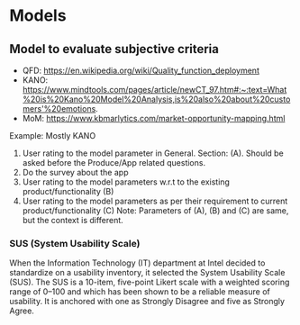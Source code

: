 # Models

## Model to evaluate subjective criteria

* QFD:   https://en.wikipedia.org/wiki/Quality_function_deployment
* KANO:  https://www.mindtools.com/pages/article/newCT_97.htm#:~:text=What%20is%20Kano%20Model%20Analysis,is%20also%20about%20customers'%20emotions.
* MoM:   https://www.kbmarlytics.com/market-opportunity-mapping.html

Example: Mostly KANO
1. User rating to the model parameter in General. Section: (A). Should be asked before the Produce/App related questions.
2. Do the survey about the app
3. User rating to the model parameters w.r.t to the existing product/functionality (B)
4. User rating to the model parameters as per their requirement to current product/functionality (C)
Note: Parameters of (A), (B) and (C) are same, but the context is different.
 

### SUS (System Usability Scale)
When the Information Technology (IT) department at Intel decided to standardize on a usability inventory, it selected the System Usability Scale (SUS). The SUS is a 10-item, five-point Likert scale with a weighted scoring range of 0–100 and which has been shown to be a reliable measure of usability. It is anchored with one as Strongly Disagree and five as Strongly Agree.
